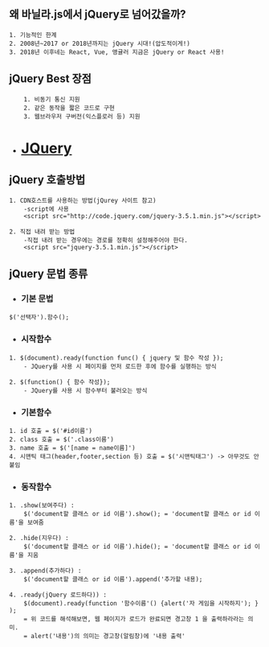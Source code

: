 ## 왜 바닐라.js에서 jQuery로 넘어갔을까?

```
1. 기능적인 한계
2. 2008년~2017 or 2018년까지는 jQuery 시대!(압도적이게!)
3. 2018년 이후네는 React, Vue, 앵귤러 지금은 jQuery or React 사용!
```

## jQuery Best 장점

```
    1. 비동기 통신 지원
    2. 같은 동작을 짧은 코드로 구현
    3. 웹브라우저 구버전(익스플로러 등) 지원
```

- # <a href ="https://sunnnkim.tistory.com/199" >JQuery</a>

## jQuery 호출방법

```
1. CDN호스트를 사용하는 방법(jQurey 사이트 참고)
    -script에 사용
    <script src="http://code.jquery.com/jquery-3.5.1.min.js"></script>

2. 직접 내려 받는 방법
    -직접 내려 받는 경우에는 경로를 정확히 설정해주어야 한다.
    <script src="jquery-3.5.1.min.js"></script>
```

## jQuery 문법 종류

- ### 기본 문법

```
$('선택자').함수();
```

- ### 시작함수

```
1. $(document).ready(function func() { jquery 및 함수 작성 });
    - JQuery를 사용 시 페이지를 먼저 로드한 후에 함수를 실행하는 방식

2. $(function() { 함수 작성});
    - JQuery를 사용 시 함수부터 불러오는 방식
```

- ### 기본함수

```
1. id 호출 = $('#id이름')
2. class 호출 = $('.class이름')
3. name 호출 = $('[name = name이름]')
4. 시맨틱 태그(header,footer,section 등) 호출 = $('시맨틱태그') -> 아무것도 안붙임
```

- ### 동작함수

```
1. .show(보여주다) :
    $('document할 클래스 or id 이름').show(); = 'document할 클래스 or id 이름'을 보여줌

2. .hide(지우다) :
    $('document할 클래스 or id 이름').hide(); = 'document할 클래스 or id 이름'을 지움

3. .append(추가하다) :
    $('document할 클래스 or id 이름').append('추가할 내용);

4. .ready(jQuery 로드하다)) :
    $(document).ready(function '함수이름'() {alert('자 게임을 시작하지'); } );
    = 위 코드를 해석해보면, 웹 페이지가 로드가 완료되면 경고창 1 을 출력하라라는 의미.
    = alert('내용')의 의미는 경고창(알림창)에 '내용 출력'

```
